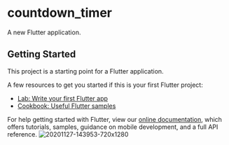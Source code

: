 # countdown_timer

A new Flutter application.

## Getting Started

This project is a starting point for a Flutter application.

A few resources to get you started if this is your first Flutter project:

- [Lab: Write your first Flutter app](https://flutter.dev/docs/get-started/codelab)
- [Cookbook: Useful Flutter samples](https://flutter.dev/docs/cookbook)

For help getting started with Flutter, view our
[online documentation](https://flutter.dev/docs), which offers tutorials,
samples, guidance on mobile development, and a full API reference.
![20201127-143953-720x1280](https://user-images.githubusercontent.com/70809728/100458629-c1ee1780-30cc-11eb-94ad-2bc7c9be9f0d.gif)
